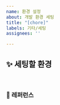 ```yaml
---
name: 환경 설정
about: 개발 환경 세팅
title: "[chore]"
labels: 기타/세팅
assignees: ''

---
```


## ✨ 세팅할 환경

<br>

### 📕 레퍼런스
